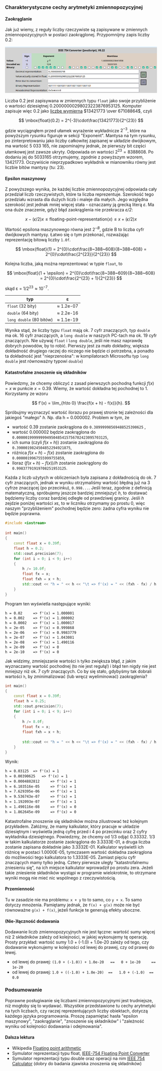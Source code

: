

### Charakterystyczne cechy arytmetyki zmiennopozycyjnej

#### Zaokrąglanie

Jak już wiemy, z reguły liczby rzeczywiste są zapisywane w zmiennych zmiennopozycyjnych w postaci zaokrąglonej. Przypomnijmy zapis liczby 0.2:

![](./img/02/0.2.png)

Liczba 0.2 jest zapisywana w zmiennych typu `float` jako swoje przybliżenie o wartości dziesiętnej $0.20000000298023223876953125$. Komputer zapisuje więc $0.2$ jako [liczbę wymierną](https://www.wolframalpha.com/input?i=0.20000000298023223876953125+as+rational+number++) $13421773 \over 67108864$, czyli 

$$
\mbox{float}(0.2) = 2^{-3}\cdot\frac{13421773}{2^{23}}
$$

gdzie wyciągnąłem przed ułamek wyrażenie wykładnicze $2^{-3}$, które na powyższym rysunku figuruje w sekcji "Exponent". Mantysa na tym rysunku, po zinterpretowaniu jako liczby całkowitej zapisanej w układzie dwójkowym, ma wartość 5 033 165, nie zapominajmy jednak, że pierwszy bit części ułamkowej jest zawsze ukryty. Odpowiada on wartości $2^{23} = 8 388 608$. Po dodaniu jej do 5033165 otrzymujemy, zgodnie z powyższym wzorem, 13421773. Oczywiście nieprzypadkowo wykładnik w mianowniku równy jest liczbie bitów mantysy (tu: 23).

#### Epsilon maszynowy

Z powyższego wynika, że każdej liczbie zmiennopozycyjnej odpowiada cały przedział liczb rzeczywistych, które ta liczba reprezentuje. Szerokość tego przedziału wzrasta dla dużych liczb i maleje dla małych. Jego względna szerokość jest jednak mniej więcej stała - oznaczamy ją grecką literą *ε*. Ma ona duże znaczenie, gdyż błąd zaokrąglenia nie przekracza *ε/2*:  

$$
x - (\epsilon/2) x \le \textrm{floating-point-representation}(x) \le x + (\epsilon/2) x
$$

Wartość epsilona maszynowego równa jest $2^{-B}$, gdzie B to liczba cyfr dwójkowych mantysy. Łatwo się o tym przekonać, rozważając reprezentację bitową liczby `1.0f`. 

$$
   \mbox{float}(1) = 2^{0}\cdot\frac{8~388~608}{8~388~608} = 2^{0}\cdot\frac{2^{23}}{2^{23}}
$$

Kolejna liczba, jaką można reprezentować w typie `float`, to

$$
\mbox{float}(1 + \epsilon) = 2^{0}\cdot\frac{8~388~609}{8~388~608} = 2^{0}\cdot\frac{2^{23} + 1}{2^{23}}
$$

skąd ε = $1/2^{23} \approx 10^{-7}$. 

| typ                           | ε         |
| ----------------------------- | --------- |
| `float`             (32 bity) | ≈ 1.2e-07 |
| `double`           (64 bity)  | ≈ 2.2e-16 |
| `long double`  (80 bitów)     | ≈ 1.1e-19 |

Wynika stąd, że liczby typu `float` mają ok. 7 cyfr znaczących, typ `double` ma ok. 16 cyfr znaczących, a `long double` w naszych PC-tach ma ok. 19 cyfr znaczących. Nie używaj `float` i `long double`, jeśli nie masz naprawdę dobrych powodów, by to robić. Pierwszy jest za mało dokładny, większa dokładność drugiego raczej do niczego nie będzie ci potrzebna, a ponadto ta dokładność jest "nieprzenośna": w kompilatorach Microsoftu typ `long double` jest równoważny typowi `double`) 

#### Katastrofalne znoszenie się składników

Powiedzmy, że chcemy obliczyć z zasad pierwszych pochodną funkcji $f(x) = x$ w punkcie $x = 0.39$. Wiemy, że wartość dokładna tej pochodnej to 1. Korzystamy ze wzoru 

$$
f'(x) = \lim_{h\to 0} \frac{f(x + h) - f(x)}{h}.
$$

Spróbujmy wyznaczyć wartość ilorazu po prawej stronie tej zależności dla jakiegoś "małego" *h*. Np. dla h = 0.000002. Problem w tym, że 

- wartość 0.39 zostanie zaokrąglona do `0.38999998569488525390625` ,
- wartość 0.000002 będzie zaokrąglona do `0.000001999999994950485415756702423095703125`,
- ich suma (czyli $f(x + h)$) zostanie zaokrąglona do `0.3900019824504852294921875`, 
- różnica $f(x + h) - f(x)$ zostanie zaokrąglona do `0.0000019967555999755859`,
- Iloraz $(f(x + h) - f(x))/h$ zostanie zaokrąglony do `0.99837791919708251953125`. 

Każda z liczb użytych w obliczeniach była zapisana z dokładnością do ok. 7 cyfr znaczących, jednak w wyniku otrzymaliśmy wartość błędną już na 3 cyfrze znaczącej (po przecinku), `0.998...`. Jeśli teraz, zgodnie z definicją matematyczną, spróbujemy jeszcze bardziej zmniejszyć *h*, to dostawać będziemy liczby coraz bardziej odległe od prawdziwej granicy. Jeśli *h* zejdzie poniżej wartości *x*ε, to w liczniku otrzymamy po prostu 0, więc naszym "przybliżeniem" pochodnej będzie zero: żadna cyfra wyniku nie będzie poprawna. 

```c++
#include <iostream>

int main()
{
    const float x = 0.39f;
    float h = 0.2;
    std::cout.precision(7);
    for (int i = 0; i < 9; i++)
    {
        h /= 10.0f;
        float fx = x;
        float fxh = x + h;
        std::cout << "h = " << h << "\t => f'(x) = " << (fxh - fx) / h << "\n";
    }
}
```

Program ten wyświetla następujące wyniki:

```txt\
h = 0.02	 => f'(x) = 1.000001
h = 0.002	 => f'(x) = 1.000002
h = 0.0002	 => f'(x) = 1.000017
h = 2e-05	 => f'(x) = 0.999868
h = 2e-06	 => f'(x) = 0.9983779
h = 2e-07	 => f'(x) = 1.043081
h = 2e-08	 => f'(x) = 1.490116
h = 2e-09	 => f'(x) = 0
h = 2e-10	 => f'(x) = 0
```

Jak widzimy, zmniejszanie wartości `h` tylko zwiększa błąd, z jakim wyznaczamy wartość pochodnej (to nie jest regułą!) i błąd ten nigdy nie jest mniejszy niż ok. 7 cyfr znaczących. Co by się stało, gdybyśmy tak dobrali wartości `h`, by zminimalizować (lub wręcz wyeliminować) zaokrąglenia? 

```c++
int main()
{
    const float x = 0.39f;
    float h = 0.25;
    std::cout.precision(7);
    for (int i = 0; i < 9; i++)
    {
        h /= 8.0f;
        float fx = x;
        float fxh = x + h;

        std::cout << "h = " << h << "\t => f'(x) = " << (fxh - fx) / h << "\n";
    }
}
```

Wynik:

```txt
h = 0.03125	 => f'(x) = 1
h = 0.00390625	 => f'(x) = 1
h = 0.0004882812	 => f'(x) = 1
h = 6.103516e-05	 => f'(x) = 1
h = 7.629395e-06	 => f'(x) = 1
h = 9.536743e-07	 => f'(x) = 1
h = 1.192093e-07	 => f'(x) = 1
h = 1.490116e-08	 => f'(x) = 0
h = 1.862645e-09	 => f'(x) = 0
```

Katastrofalne znoszenie się składników można zilustrować też kolejnym przykładem. Załóżmy, że mamy kalkulator, który pracuje w układzie dziesiętnym i wyświetla jedną cyfrę przed i 4 po przecinku oraz 2 cyfry wykładnika dziesiętnego. Powiedzmy, że chcemy od 1/3 odjąć 0.33332. 1/3 w takim kalkulatorze zostanie zaokrąglona do 3.3333E-01, a druga liczba zostanie zapisana dokładnie jako 3.3332E-01. Kalkulator wyświetli ich różnicę w postaci 1.0000E-05, tymczasem wartość dokładna zaokrąglona do możliwości tego kalkulatora to 1.3333E-05. Zamiast pięciu cyfr znaczących mamy tylko jedną. Cztery pierwsze uległy "katastrofalnemu zniesieniu się", na ich miejsce kalkulator wprowadził po prostu zera. Jeżeli takie zniesienie składników wystąpi w programie wielokrotnie, to otrzymane wyniki mogą nie mieć nic wspólnego z rzeczywistością. 

#### Przemienność

Tu w zasadzie nie ma problemu: `x + y` to to samo, co `y + x`. To samo dotyczy mnożenia. Pamiętamy jednak, że `f(x) + g(x)` może nie być równoważne `g(x) + f(x)`, jeżeli funkcje te generują efekty uboczne. 

#### (Nie-)łączność dodawania

Dodawanie liczb zmiennopozycyjnych nie jest łączne: wartość sumy więcej niż 2 składników zależy od kolejności, w jakiej wykonujemy tę operację. Prosty przykład: wartość sumy 1.0 + (-1.0) + 1.0e-20 zależy od tego, czy dodawanie wykonujemy w kolejności od lewej do prawej, czy od prawej do lewej. 

- od lewej do prawej: `(1.0 + (-1.0)) + 1.0e-20   ==   0 + 1e-20     ==   1e-20`
- od lewej do prawej:   `1.0 + ((-1.0) + 1.0e-20)  ==   1.0 + (-1.0)  ==   0.0` 

### Podsumowanie

Poprawne posługiwanie się liczbami zmiennopozycyjnymi jest trudniejsze, niż mogłoby się to wydawać. Wszystkie przedstawione tu cechy arytmetyki na tych liczbach, czy raczej reprezentujących liczby obiektach, dotyczą każdego języka programowania. Proszę zapamiętać hasła "epsilon maszynowy", "zaokrąglanie", "znoszenie się składników" i "zależność wyniku od kolejności dodawania i odejmowania". 

#### Dalsza lektura

- Wikipedia [Floating point arithmetic](https://en.wikipedia.org/wiki/Floating-point_arithmetic) 
- Symulator reprezentacji typu float, [IEEE-754 Floating Point Converter](https://www.h-schmidt.net/FloatConverter/IEEE754.html) 
- Symulator reprezentacji typu double oraz operacji na nim [IEEE 754 Calculator](http://weitz.de/ieee/) (dobry do badania zjawiska znoszenia się składników)